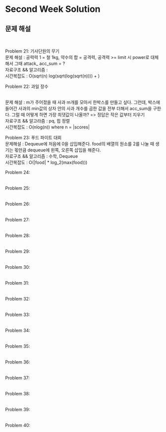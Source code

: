 # Second Week Solution

## 문제 해설

<br/> 

Problem 21: 기사단원의 무기 
<br /> 문제 해설 : 공력력 1 = 철 1kg, 약수의 합 = 공격력, 
                 공격력 >= limit 시 power로 대체해서 
                 그때 attack_ acc_sum = ?
<br /> 자료구조 && 알고리즘 : 
<br /> 시간복잡도 : O(sqrt(n) log(sqrt(log(sqrt(n)))) + )

Problem 22: 과일 장수

<br /> 문제 해설 : m가 주어졌을 때 사과 m개를 모아서 한박스를 만들고 싶다. 
                 그런데, 박스에 들어간 사과의 min값의 상자 안의 사과 개수를 곱한 값을 
                 전부 더해서 acc_sum을 구한다. 그럴 때 어떻게 하면 가장 최댓값이 나올까?
                 => 정답은 작은 값부터 지우기 
<br /> 자료구조 && 알고라즘 : pq, 힙 정렬 
<br /> 시간복잡도 : O(nlog(n)) where n = |scores|

Problem 23: 푸드 파이트 대회
<br /> 문제해설 : Dequeue에 처음에 0을 삽입해준다. 
                food의 배열의 원소를 2를 나눌 때 생기는 몫만큼 dequeue에 왼쪽, 오른쪽 삽입을 해준다. 
<br /> 자료구조 && 알고리즘 : 수학, Dequeue
<br /> 시간복잡도 : O(|food| * log_2(max(food)))

Problem 24: 
<br />
<br />
<br />
Problem 25: 
<br />
<br />
<br />
Problem 26: 
<br />
<br />
<br />
Problem 27: 
<br />
<br />
<br />
Problem 28: 
<br />
<br />
<br />
Problem 29: 
<br />
<br />
<br />
Problem 30: 
<br />
<br />
<br />
Problem 31: 
<br />
<br />
<br />
Problem 32: 
<br />
<br />
<br />
Problem 33: 
<br />
<br />
<br />
Problem 34: 
<br />
<br />
<br />
Problem 35: 
<br />
<br />
<br />
Problem 36: 
<br />
<br />
<br />
Problem 37: 
<br />
<br />
<br />
Problem 38: 
<br />
<br />
<br />
Problem 39: 
<br />
<br />
<br />
Problem 40: 
<br />
<br />
<br />
